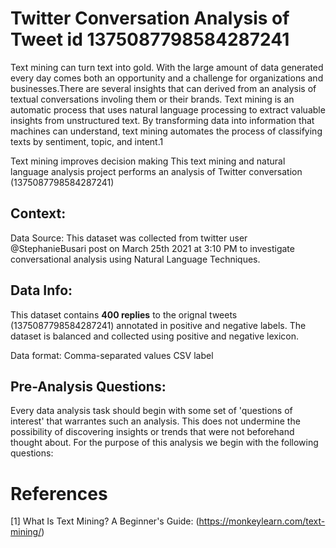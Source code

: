 # Twitter Conversation Analysis of Tweet id 1375087798584287241
Text mining can turn text into gold. With the large amount of data generated every day comes both an opportunity and a challenge for organizations and businesses.There are several insights that can derived from an analysis of textual conversations involing them or their brands. Text mining is an automatic process that uses natural language processing to extract valuable insights from unstructured text. By transforming data into information that machines can understand, text mining automates the process of classifying texts by sentiment, topic, and intent.1


Text mining improves decision making This text mining and natural language analysis project performs an analysis of Twitter conversation (1375087798584287241)

## Context:
Data Source: This dataset was collected from twitter user @StephanieBusari post on March 25th 2021 at 3:10 PM to investigate conversational analysis using Natural Language Techniques.

## Data Info:
This dataset contains **400 replies** to the orignal tweets (1375087798584287241) annotated in positive and negative labels. The dataset is balanced and collected using positive and negative lexicon.

Data format: Comma-separated values CSV label

## Pre-Analysis Questions: 
Every data analysis task should begin with some set of 'questions of interest' that warrantes such an analysis. This does not undermine the possibility of discovering insights or trends that were not beforehand thought about. For the purpose of this analysis we begin with the following questions:

# References
[1] What Is Text Mining? A Beginner's Guide: (https://monkeylearn.com/text-mining/)
